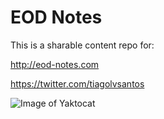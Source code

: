 # EOD Notes 
This is a sharable content repo for:

http://eod-notes.com

https://twitter.com/tiagolvsantos



![Image of Yaktocat](https://i.imgur.com/xR7uch8.png)
